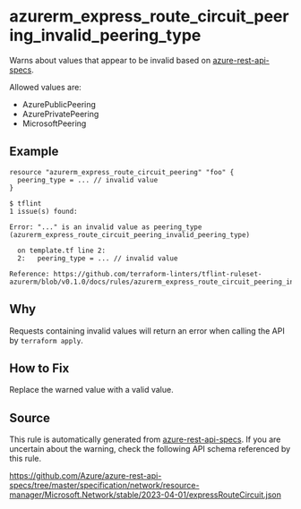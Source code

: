 <!--- This file generated by `tools/apispec-rule-gen/main.go`. DO NOT EDIT --->

# azurerm_express_route_circuit_peering_invalid_peering_type

Warns about values that appear to be invalid based on [azure-rest-api-specs](https://github.com/Azure/azure-rest-api-specs).

Allowed values are:
- AzurePublicPeering
- AzurePrivatePeering
- MicrosoftPeering

## Example

```hcl
resource "azurerm_express_route_circuit_peering" "foo" {
  peering_type = ... // invalid value
}
```

```
$ tflint
1 issue(s) found:

Error: "..." is an invalid value as peering_type (azurerm_express_route_circuit_peering_invalid_peering_type)

  on template.tf line 2:
  2:   peering_type = ... // invalid value

Reference: https://github.com/terraform-linters/tflint-ruleset-azurerm/blob/v0.1.0/docs/rules/azurerm_express_route_circuit_peering_invalid_peering_type.md

```

## Why

Requests containing invalid values will return an error when calling the API by `terraform apply`.

## How to Fix

Replace the warned value with a valid value.

## Source

This rule is automatically generated from [azure-rest-api-specs](https://github.com/Azure/azure-rest-api-specs). If you are uncertain about the warning, check the following API schema referenced by this rule.

https://github.com/Azure/azure-rest-api-specs/tree/master/specification/network/resource-manager/Microsoft.Network/stable/2023-04-01/expressRouteCircuit.json
